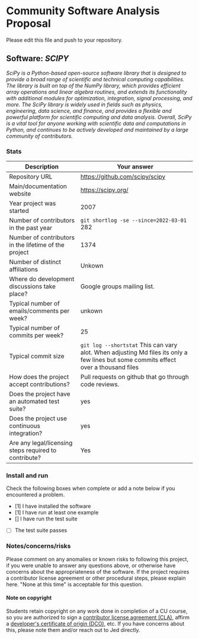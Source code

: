 # Community Software Analysis Proposal
Please edit this file and push to your repository.

## Software: *SCIPY*

*SciPy is a Python-based open-source software library that is designed to provide a broad range of scientific and technical computing capabilities. The library is built on top of the NumPy library, which provides efficient array operations and linear algebra routines, and extends its functionality with additional modules for optimization, integration, signal processing, and more. The SciPy library is widely used in fields such as physics, engineering, data science, and finance, and provides a flexible and powerful platform for scientific computing and data analysis. Overall, SciPy is a vital tool for anyone working with scientific data and computations in Python, and continues to be actively developed and maintained by a large community of contributors.*

### Stats

| Description | Your answer |
|---------|-----------|
| Repository URL | https://github.com/scipy/scipy   |
| Main/documentation website |    https://scipy.org/|
| Year project was started |   2007|
| Number of contributors in the past year | `git shortlog -se --since=2022-03-01` 282|
| Number of contributors in the lifetime of the project |  1374 |
| Number of distinct affiliations | Unkown |
| Where do development discussions take place? | Google groups mailing list.|
| Typical number of emails/comments per week? |  unkown |
| Typical number of commits per week? | 25 |
| Typical commit size | `git log --shortstat` This can vary alot. When adjusting Md files its only a few lines but some commits effect over a thousand files |
| How does the project accept contributions? | Pull requests on github that go through code reviews.|
| Does the project have an automated test suite? | yes |
| Does the project use continuous integration? | yes |
| Are any legal/licensing steps required to contribute? | Yes|

### Install and run

Check the following boxes when complete or add a note below if you
encountered a problem.

- [1] I have installed the software
- [1] I have run at least one example
- [] I have run the test suite
- [ ] The test suite passes

### Notes/concerns/risks

Please comment on any anomalies or known risks to following this
project, if you were unable to answer any questions above, or
otherwise have concerns about the appropriateness of the software.  If
the project requires a contributor license agreement or other
procedural steps, please explain here.  "None at this time" is
acceptable for this question.

#### Note on copyright
Students retain copyright on any work done in completion of a CU
course, so you are authorized to sign a [contributor license
agreement (CLA)](https://en.wikipedia.org/wiki/Contributor_License_Agreement),
affirm a [developer's certificate of
origin (DCO)](https://en.wikipedia.org/wiki/Developer_Certificate_of_Origin),
etc.  If you have concerns about this, please note them and/or reach
out to Jed directly.
